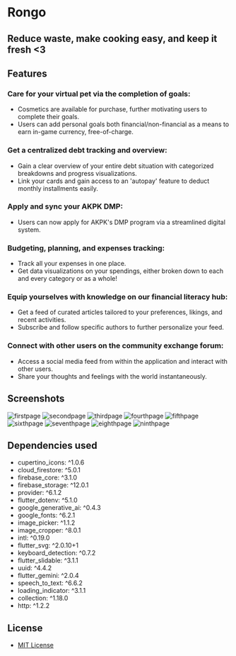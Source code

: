 # Rongo
## Reduce waste, make cooking easy, and keep it fresh <3


## Features
### Care for your virtual pet via the completion of goals:
- Cosmetics are available for purchase, further motivating users to complete their goals.
- Users can add personal goals both financial/non-financial as a means to earn in-game currency, free-of-charge.
### Get a centralized debt tracking and overview:
- Gain a clear overview of your entire debt situation with categorized breakdowns and progress visualizations.
- Link your cards and gain access to an 'autopay' feature to deduct monthly installments easily.
### Apply and sync your AKPK DMP:
- Users can now apply for AKPK's DMP program via a streamlined digital system.
### Budgeting, planning, and expenses tracking:
- Track all your expenses in one place.
- Get data visualizations on your spendings, either broken down to each and every category or as a whole!
### Equip yourselves with knowledge on our financial literacy hub:
- Get a feed of curated articles tailored to your preferences, likings, and recent activities.
- Subscribe and follow specific authors to further personalize your feed.
### Connect with other users on the community exchange forum:
- Access a social media feed from within the application and interact with other users.
- Share your thoughts and feelings with the world instantaneously.

## Screenshots
![firstpage](https://github.com/Dalton-G/rongo/blob/main/screenshots/2.png?raw=true)
![secondpage](https://github.com/Dalton-G/rongo/blob/main/screenshots/3.png?raw=true)
![thirdpage](https://github.com/Dalton-G/rongo/blob/main/screenshots/4.png?raw=true)
![fourthpage](https://github.com/Dalton-G/rongo/blob/main/screenshots/5.png?raw=true)
![fifthpage](https://github.com/Dalton-G/rongo/blob/main/screenshots/6.png?raw=true)
![sixthpage](https://github.com/Dalton-G/rongo/blob/main/screenshots/7.png?raw=true)
![seventhpage](https://github.com/Dalton-G/rongo/blob/main/screenshots/8.png?raw=true)
![eighthpage](https://github.com/Dalton-G/rongo/blob/main/screenshots/9.png?raw=true)
![ninthpage](https://github.com/Dalton-G/rongo/blob/main/screenshots/10.png?raw=true)



## Dependencies used
- cupertino_icons: ^1.0.6
- cloud_firestore: ^5.0.1
- firebase_core: ^3.1.0
- firebase_storage: ^12.0.1
- provider: ^6.1.2
- flutter_dotenv: ^5.1.0
- google_generative_ai: ^0.4.3
- google_fonts: ^6.2.1
- image_picker: ^1.1.2
- image_cropper: ^8.0.1
- intl: ^0.19.0
- flutter_svg: ^2.0.10+1
- keyboard_detection: ^0.7.2
- flutter_slidable: ^3.1.1
- uuid: ^4.4.2
- flutter_gemini: ^2.0.4
- speech_to_text: ^6.6.2
- loading_indicator: ^3.1.1
- collection: ^1.18.0
- http: ^1.2.2
## License
- [MIT License](https://github.com/Dalton-G/rongo/blob/main/LICENSE)
